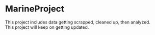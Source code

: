 # MarineProject
This project includes data getting scrapped, cleaned up, then analyzed. This project will keep on getting updated. 
